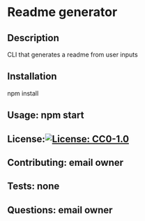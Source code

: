 # Readme generator

## Description 

CLI that generates a readme from user inputs

## Installation
npm install
## Usage: npm start
## License:[![License: CC0-1.0](https://licensebuttons.net/l/zero/1.0/80x15.png)](http://creativecommons.org/publicdomain/zero/1.0/)
## Contributing: email owner
## Tests: none
## Questions: email owner

